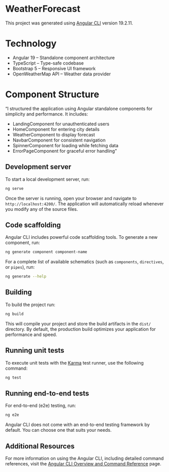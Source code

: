 # WeatherForecast

This project was generated using [Angular CLI](https://github.com/angular/angular-cli) version 19.2.11. 

# Technology
- Angular 19 – Standalone component architecture
- TypeScript – Type-safe codebase
- Bootstrap 5 – Responsive UI framework
- OpenWeatherMap API – Weather data provider

# Component Structure
“I structured the application using Angular standalone components for simplicity and performance. It includes:

- LandingComponent for unauthenticated users
- HomeComponent for entering city details
- WeatherComponent to display forecast
- NavbarComponent for consistent navigation
- SpinnerComponent for loading while fetching data
- ErrorPageComponent for graceful error handling”

## Development server

To start a local development server, run:

```bash
ng serve
```

Once the server is running, open your browser and navigate to `http://localhost:4200/`. The application will automatically reload whenever you modify any of the source files.

## Code scaffolding

Angular CLI includes powerful code scaffolding tools. To generate a new component, run:

```bash
ng generate component component-name
```

For a complete list of available schematics (such as `components`, `directives`, or `pipes`), run:

```bash
ng generate --help
```

## Building

To build the project run:

```bash
ng build
```

This will compile your project and store the build artifacts in the `dist/` directory. By default, the production build optimizes your application for performance and speed.

## Running unit tests

To execute unit tests with the [Karma](https://karma-runner.github.io) test runner, use the following command:

```bash
ng test
```

## Running end-to-end tests

For end-to-end (e2e) testing, run:

```bash
ng e2e
```

Angular CLI does not come with an end-to-end testing framework by default. You can choose one that suits your needs.

## Additional Resources

For more information on using the Angular CLI, including detailed command references, visit the [Angular CLI Overview and Command Reference](https://angular.dev/tools/cli) page.
